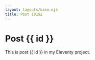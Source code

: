 ```yaml
---
layout: layouts/base.njk
title: Post 10192
---
```


# Post {{ id }}

This is post {{ id }} in my Eleventy project.
